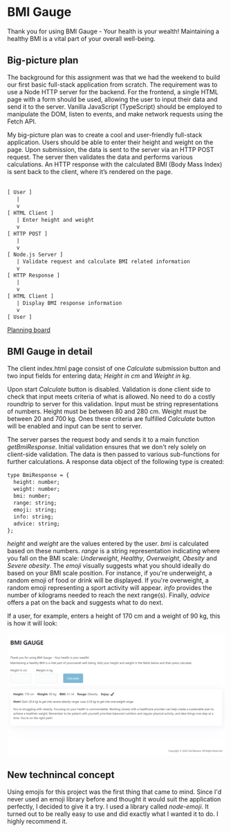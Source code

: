 # BMI Gauge

Thank you for using BMI Gauge - Your health is your wealth! Maintaining a healthy BMI is a vital part of your overall well-being.

## Big-picture plan

The background for this assignment was that we had the weekend to build our first basic full-stack application from scratch. The requirement was to use a Node HTTP server for the backend. For the frontend, a single HTML page with a form should be used, allowing the user to input their data and send it to the server. Vanilla JavaScript (TypeScript) should be employed to manipulate the DOM, listen to events, and make network requests using the Fetch API.

My big-picture plan was to create a cool and user-friendly full-stack application. Users should be able to enter their height and weight on the page. Upon submission, the data is sent to the server via an HTTP POST request. The server then validates the data and performs various calculations. An HTTP response with the calculated BMI (Body Mass Index) is sent back to the client, where it’s rendered on the page.

```plaintext

[ User ]
   |
   v
[ HTML Client ]
   | Enter height and weight
   v
[ HTTP POST ]
   |
   v
[ Node.js Server ]
   | Validate request and calculate BMI related information
   v
[ HTTP Response ]
   |
   v
[ HTML Client ]
   | Display BMI response information
   v
[ User ]
```

[Planning board](http://CarlUdo...)

## BMI Gauge in detail

The client index.html page consist of one _Calculate_ submission button and two input fields for entering data; _Height in cm_ and _Weight in kg_. 

Upon start _Calculate_ button is disabled. Validation is done client side to check that input meets criteria of what is allowed. No need to do a costly roundtrip to server for this validation. Input must be string representations of numbers. Height must be between 80 and 280 cm. Weight must be between 20 and 700 kg. Ones these criteria are fulfilled _Calculate_ button will be enabled and input can be sent to server.

The server parses the request body and sends it to a main function _getBmiResponse_. Initial validation ensures that we don't rely solely on client-side validation. The data is then passed to various sub-functions for further calculations. A response data object of the following type is created:

```plaintext
type BmiResponse = {
  height: number;
  weight: number;
  bmi: number;
  range: string;
  emoji: string;
  info: string;
  advice: string;  
};
```
_height_ and _weight_ are the values entered by the user. _bmi_ is calculated based on these numbers. _range_ is a string representation indicating where you fall on the BMI scale: _Underweight_, _Healthy_, _Overweight_, _Obesity_ and _Severe obesity_. The _emoji_ visually suggests what you should ideally do based on your BMI scale position. For instance, if you're underweight, a random emoji of food or drink will be displayed. If you're overweight, a random emoji representing a sport activity will appear. _info_ provides the number of kilograms needed to reach the next range(s). Finally, _advice_ offers a pat on the back and suggests what to do next.

If a user, for example, enters a height of 170 cm and a weight of 90 kg, this is how it will look:

![BMI Gauge](./images/bmi-gauge-screenshot.png)

## New technincal concept

Using emojis for this project was the first thing that came to mind. Since I'd never used an emoji library before and thought it would suit the application perfectly, I decided to give it a try. I used a library called _node-emoji_. It turned out to be really easy to use and did exactly what I wanted it to do. I highly recommend it.
